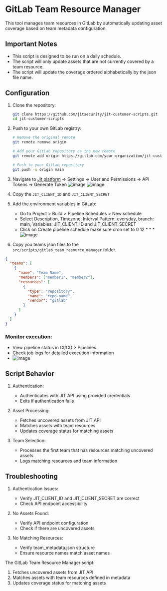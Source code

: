 # GitLab Team Resource Manager

This tool manages team resources in GitLab by automatically updating asset coverage based on team metadata configuration.

## Important Notes

- This script is designed to be run on a daily schedule.
- The script will only update assets that are not currently covered by a team resource.
- The script will update the coverage ordered alphabetically by the json file name.

## Configuration
1. Clone the repository:
   ```bash
   git clone https://github.com/jitsecurity/jit-customer-scripts.git
   cd jit-customer-scripts
   ```

2. Push to your own GitLab registry:
   ```bash
   # Remove the original remote
   git remote remove origin

   # Add your GitLab repository as the new remote
   git remote add origin https://gitlab.com/your-organization/jit-customer-scripts.git

   # Push to your GitLab repository
   git push -u origin main
   ```

3. Navigate to [Jit platform](https://platform.jit.io/) => Settings => User and Permissions => API Tokens => Generate Token
   ![image](https://github.com/user-attachments/assets/897cdc35-fb01-48b0-9ffa-6ed65f3b62de)
   ![image](https://github.com/user-attachments/assets/7ba48c2f-01dc-43fa-ad12-0d33bb8789eb)


4. Copy the `JIT_CLIENT_ID` and `JIT_CLIENT_SECRET`
5. Add the environment variables in GitLab:
    - Go to Project > Build > Pipeline Schedules > New schedule
    - Select Description, Timezone, Interval Pattern: everyday, branch: main, Variables: JIT_CLIENT_ID and JIT_CLIENT_SECRET
    - Click on Create pipeline schedule make sure cron set to 0 12 * * *
  ![image](https://github.com/user-attachments/assets/c5b25d63-d2be-44fc-a0bf-1f7089df4794)


1. Copy you teams json files to the `src/scripts/gitlab_team_resource_manager` folder.

```json
{
  "teams": [
    {
      "name": "Team Name",
      "members": ["member1", "member2"],
      "resources": [
        {
          "type": "repository",
          "name": "repo-name",
          "vendor": "gitlab"
        }
      ]
    }
  ]
}
```

### Monitor execution:
   - View pipeline status in CI/CD > Pipelines
   - Check job logs for detailed execution information
   - ![image](https://github.com/user-attachments/assets/7490f280-7716-4157-b2ad-9eaef7f4c68b)




## Script Behavior

1. Authentication:
   - Authenticates with JIT API using provided credentials
   - Exits if authentication fails

2. Asset Processing:
   - Fetches uncovered assets from JIT API
   - Matches assets with team resources
   - Updates coverage status for matching assets

3. Team Selection:
   - Processes the first team that has resources matching uncovered assets
   - Logs matching resources and team information

## Troubleshooting

1. Authentication Issues:
   - Verify JIT_CLIENT_ID and JIT_CLIENT_SECRET are correct
   - Check API endpoint accessibility

2. No Assets Found:
   - Verify API endpoint configuration
   - Check if there are uncovered assets

3. No Matching Resources:
   - Verify team_metadata.json structure
   - Ensure resource names match asset names


The GitLab Team Resource Manager script:
1. Fetches uncovered assets from JIT API
2. Matches assets with team resources defined in metadata
3. Updates coverage status for matching assets
